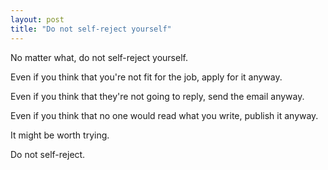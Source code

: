 ```yaml
---
layout: post
title: "Do not self-reject yourself"
---
```


No matter what, do not self-reject yourself.

Even if you think that you're not fit for the job, apply for it anyway.

Even if you think that they're not going to reply, send the email anyway.

Even if you think that no one would read what you write, publish it anyway.

It might be worth trying.

Do not self-reject.